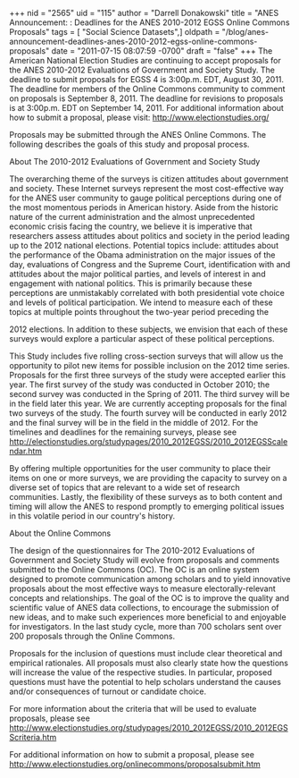 +++
nid = "2565"
uid = "115"
author = "Darrell Donakowski"
title = "ANES Announcement: : Deadlines for the ANES 2010-2012 EGSS Online Commons Proposals"
tags = [ "Social Science Datasets",]
oldpath = "/blog/anes-announcement-deadlines-anes-2010-2012-egss-online-commons-proposals"
date = "2011-07-15 08:07:59 -0700"
draft = "false"
+++
The American National Election Studies are continuing to accept
proposals for the ANES 2010-2012 Evaluations of Government and Society
Study. The deadline to submit proposals for EGSS 4 is 3:00p.m. EDT,
August 30, 2011. The deadline for members of the Online Commons
community to comment on proposals is September 8, 2011. The deadline for
revisions to proposals is at 3:00p.m. EDT on September 14, 2011. For
additional information about how to submit a proposal, please visit:
<http://www.electionstudies.org/>

Proposals may be submitted through the ANES Online Commons. The
following describes the goals of this study and proposal process.

About The 2010-2012 Evaluations of Government and Society Study

The overarching theme of the surveys is citizen attitudes about
government and society. These Internet surveys represent the most
cost-effective way for the ANES user community to gauge political
perceptions during one of the most momentous periods in American
history. Aside from the historic nature of the current administration
and the almost unprecedented economic crisis facing the country, we
believe it is imperative that researchers assess attitudes about
politics and society in the period leading up to the 2012 national
elections. Potential topics include: attitudes about the performance of
the Obama administration on the major issues of the day, evaluations of
Congress and the Supreme Court, identification with and attitudes about
the major political parties, and levels of interest in and engagement
with national politics. This is primarily because these perceptions are
unmistakably correlated with both presidential vote choice and levels of
political participation. We intend to measure each of these topics at
multiple points throughout the two-year period preceding the

2012 elections. In addition to these subjects, we envision that each of
these surveys would explore a particular aspect of these political
perceptions.

This Study includes five rolling cross-section surveys that will allow
us the opportunity to pilot new items for possible inclusion on the 2012
time series. Proposals for the first three surveys of the study were
accepted earlier this year. The first survey of the study was conducted
in October 2010; the second survey was conducted in the Spring of 2011.
The third survey will be in the field later this year. We are currently
accepting proposals for the final two surveys of the study. The fourth
survey will be conducted in early 2012 and the final survey will be in
the field in the middle of 2012. For the timelines and deadlines for the
remaining surveys, please see
<http://electionstudies.org/studypages/2010_2012EGSS/2010_2012EGSScalendar.htm>

By offering multiple opportunities for the user community to place their
items on one or more surveys, we are providing the capacity to survey on
a diverse set of topics that are relevant to a wide set of research
communities. Lastly, the flexibility of these surveys as to both content
and timing will allow the ANES to respond promptly to emerging political
issues in this volatile period in our country's history.

About the Online Commons

The design of the questionnaires for The 2010-2012 Evaluations of
Government and Society Study will evolve from proposals and comments
submitted to the Online Commons (OC). The OC is an online system
designed to promote communication among scholars and to yield innovative
proposals about the most effective ways to measure electorally-relevant
concepts and relationships. The goal of the OC is to improve the quality
and scientific value of ANES data collections, to encourage the
submission of new ideas, and to make such experiences more beneficial to
and enjoyable for investigators. In the last study cycle, more than 700
scholars sent over 200 proposals through the Online Commons.

Proposals for the inclusion of questions must include clear theoretical
and empirical rationales. All proposals must also clearly state how the
questions will increase the value of the respective studies. In
particular, proposed questions must have the potential to help scholars
understand the causes and/or consequences of turnout or candidate
choice.

For more information about the criteria that will be used to evaluate
proposals, please see
<http://www.electionstudies.org/studypages/2010_2012EGSS/2010_2012EGSScriteria.htm>

For additional information on how to submit a proposal, please see
<http://www.electionstudies.org/onlinecommons/proposalsubmit.htm>

